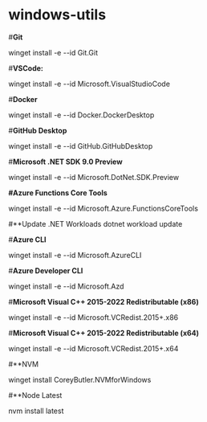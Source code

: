 # windows-utils

#**Git**

winget install -e --id Git.Git

#**VSCode:**

winget install -e --id Microsoft.VisualStudioCode

#**Docker**

winget install -e --id Docker.DockerDesktop

#**GitHub Desktop**

winget install -e --id GitHub.GitHubDesktop

#**Microsoft .NET SDK 9.0 Preview**

winget install -e --id Microsoft.DotNet.SDK.Preview

**#Azure Functions Core Tools**

winget install -e --id Microsoft.Azure.FunctionsCoreTools

#**Update .NET Workloads
dotnet workload update

#**Azure CLI**

winget install -e --id Microsoft.AzureCLI

#**Azure Developer CLI**

winget install -e --id Microsoft.Azd

#**Microsoft Visual C++ 2015-2022 Redistributable (x86)**

winget install -e --id Microsoft.VCRedist.2015+.x86

#**Microsoft Visual C++ 2015-2022 Redistributable (x64)**

winget install -e --id Microsoft.VCRedist.2015+.x64

#**NVM

winget install CoreyButler.NVMforWindows

#**Node Latest

nvm install latest
